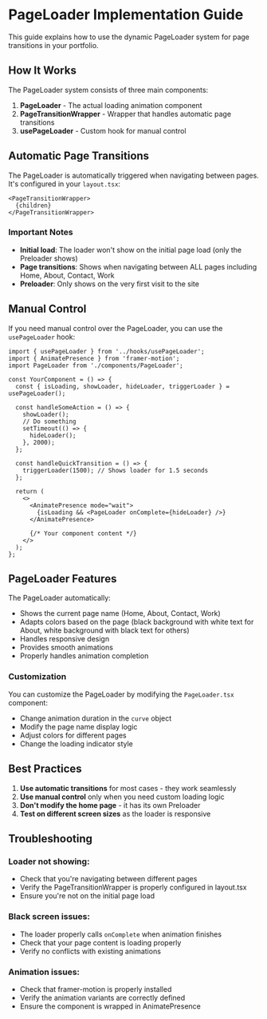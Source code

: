 # PageLoader Implementation Guide

This guide explains how to use the dynamic PageLoader system for page transitions in your portfolio.

## How It Works

The PageLoader system consists of three main components:

1. **PageLoader** - The actual loading animation component
2. **PageTransitionWrapper** - Wrapper that handles automatic page transitions
3. **usePageLoader** - Custom hook for manual control

## Automatic Page Transitions

The PageLoader is automatically triggered when navigating between pages. It's configured in your `layout.tsx`:

```tsx
<PageTransitionWrapper>
  {children}
</PageTransitionWrapper>
```

### Important Notes

- **Initial load**: The loader won't show on the initial page load (only the Preloader shows)
- **Page transitions**: Shows when navigating between ALL pages including Home, About, Contact, Work
- **Preloader**: Only shows on the very first visit to the site

## Manual Control

If you need manual control over the PageLoader, you can use the `usePageLoader` hook:

```tsx
import { usePageLoader } from '../hooks/usePageLoader';
import { AnimatePresence } from 'framer-motion';
import PageLoader from './components/PageLoader';

const YourComponent = () => {
  const { isLoading, showLoader, hideLoader, triggerLoader } = usePageLoader();

  const handleSomeAction = () => {
    showLoader();
    // Do something
    setTimeout(() => {
      hideLoader();
    }, 2000);
  };

  const handleQuickTransition = () => {
    triggerLoader(1500); // Shows loader for 1.5 seconds
  };

  return (
    <>
      <AnimatePresence mode="wait">
        {isLoading && <PageLoader onComplete={hideLoader} />}
      </AnimatePresence>
      
      {/* Your component content */}
    </>
  );
};
```

## PageLoader Features

The PageLoader automatically:
- Shows the current page name (Home, About, Contact, Work)
- Adapts colors based on the page (black background with white text for About, white background with black text for others)
- Handles responsive design
- Provides smooth animations
- Properly handles animation completion

### Customization

You can customize the PageLoader by modifying the `PageLoader.tsx` component:

- Change animation duration in the `curve` object
- Modify the page name display logic
- Adjust colors for different pages
- Change the loading indicator style

## Best Practices

1. **Use automatic transitions** for most cases - they work seamlessly
2. **Use manual control** only when you need custom loading logic
3. **Don't modify the home page** - it has its own Preloader
4. **Test on different screen sizes** as the loader is responsive

## Troubleshooting

### Loader not showing:
- Check that you're navigating between different pages
- Verify the PageTransitionWrapper is properly configured in layout.tsx
- Ensure you're not on the initial page load

### Black screen issues:
- The loader properly calls `onComplete` when animation finishes
- Check that your page content is loading properly
- Verify no conflicts with existing animations

### Animation issues:
- Check that framer-motion is properly installed
- Verify the animation variants are correctly defined
- Ensure the component is wrapped in AnimatePresence

